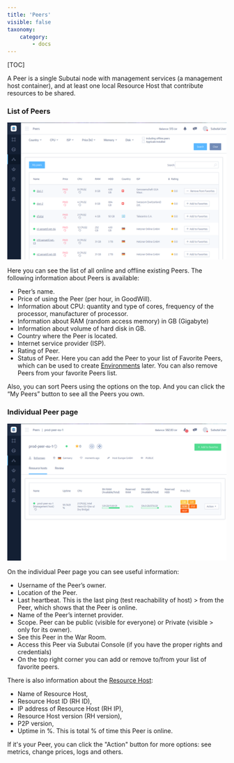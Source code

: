 ```yaml
---
title: 'Peers'
visible: false
taxonomy:
    category:
        - docs
---
```


[TOC]

A Peer is a single Subutai node with management services (a management host container), and at least one local Resource Host that contribute resources to be shared.

### List of Peers

![Peers Page](peers.png)

Here you can see the list of all online and offline existing Peers. The following information about Peers is available:

- Peer’s name.
- Price of using the Peer (per hour, in GoodWill).
- Information about CPU: quantity and type of cores, frequency of the processor, manufacturer of processor.
- Information about RAM (random access memory) in GB (Gigabyte)
- Information about volume of hard disk in GB.
- Country where the Peer is located.
- Internet service provider (ISP).
- Rating of Peer.
- Status of Peer. Here you can add the Peer to your list of Favorite Peers, which can be used to create [Environments](../environments) later. You can also remove Peers from your favorite Peers list.

Also, you can sort Peers using the options on the top. And you can click the “My Peers” button to see all the Peers you own.

### Individual Peer page

![Individual Peer Page](peer-individual.png)

On the individual Peer page you can see useful information:

- Username of the Peer’s owner.
- Location of the Peer.
- Last heartbeat. This is the last ping (test reachability of host) > from the Peer, which shows that the Peer is online.
- Name of the Peer’s internet provider.
- Scope. Peer can be public (visible for everyone) or Private (visible > only for its owner).
- See this Peer in the War Room.
- Access this Peer via Subutai Console (if you have the proper rights and credentials)
- On the top right corner you can add or remove to/from your list of favorite peers.

There is also information about the [Resource Host](../../../../glossary#resource-host):

- Name of Resource Host,
- Resource Host ID (RH ID),
- IP address of Resource Host (RH IP),
- Resource Host version (RH version),
- P2P version,
- Uptime in %. This is total % of time this Peer is online.

If it's your Peer, you can click the "Action" button for more options: see metrics, change prices, logs and others.
